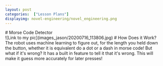 ```yaml
---
layout: post
categories:  ["Lesson Plans"]
displayimg: novel-engineering/novel_engineering.png
---
```


<div class="site_title" markdown="1">
# Morse Code Detector
</div>

<div class="image_text_overlay" markdown="1">
![Link to my pic](images_jason/20200716_113806.jpg)
# How Does it Work?
The robot uses machine learning to figure out, for the length you held down the button, whether it is equivalent do a dot or a dash in morse code! But what if it's wrong? It has a built in feature to tell it that it's wrong. This will make it guess more accurately for later presses!
</div>
